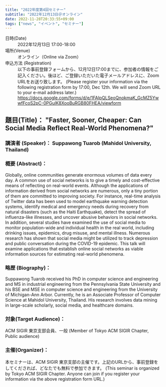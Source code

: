 ```yaml
---
title: "2022年度第4回セミナー"
subtitle: "2022年12月13日＠オンライン"
date: 2022-11-28T20:33:55+09:00
tags: ["news", "イベント", "セミナー"]
---
```


<dl>
<dt>日時(Date)</dt>
<dd>2022年12月13日 17:00-18:00</dd>
<dt>場所(Venue)</dt>
<dd>オンライン（Online via Zoom）</dd>
<dt>申込方法 (Registration)</dt>
<dd>
以下の事前登録フォームから、12月12日17:00までに、参加者の情報をご記入ください。後ほど、ご登録いただいた電子メールアドレスに、Zoom URLをお送り致します。
(Please register your information via the following registration form by 17:00, Dec 12th. We will send Zoom URL to your e-mail address later.)
</dd>
<dd>
<a href="https://docs.google.com/forms/d/e/1FAIpQLSeoQnokmaK_GcMZ5YwwfFcoS2pC-0PGulK8XooBuRGB80FHEA/viewform">
https://docs.google.com/forms/d/e/1FAIpQLSeoQnokmaK_GcMZ5YwwfFcoS2pC-0PGulK8XooBuRGB80FHEA/viewform
</a>
</dd>
</dl>

## 題目(Title)： "Faster, Sooner, Cheaper: Can Social Media Reflect Real-World Phenomena?"  

### 講演者 (Speaker)： Suppawong Tuarob (Mahidol University, Thailand)

### 概要 (Abstract)：

Globally, online communities generate enormous volumes of data every day. A common use of social networks is to give a timely and cost-effective means of reflecting on real-world events. Although the applications of information derived from social networks are numerous, only a tiny portion of them are committed to improving society. For instance, real-time analysis of Twitter data has been used to model earthquake warning detection systems, identify medical and emergency needs during recovery from natural disasters (such as the Haiti Earthquake),
detect the spread of influenza-like illnesses, and uncover abusive behaviors in social networks. In addition, several studies have examined the use of social media to monitor population-wide and individual health in the real world, including drinking issues, epidemics, drug misuse, and mental illness. Numerous research has shown that social media might be utilized to track depression and public conversation during the COVID-19 epidemic. This talk will examine applications that establish online social networks as viable information sources for estimating real-world phenomena.


### 略歴 (Biography)：

Suppawong Tuarob received his PhD in computer science and engineering and MS in industrial engineering from the Pennsylvania State University and his BSE and MSE in computer science and engineering from the University of Michigan-Ann Arbor. Currently, he is an Associate Professor of Computer Science at Mahidol University, Thailand. His research involves data mining in large-scale scholarly, social media, and healthcare domains.


### 対象(Target Audience)：
ACM SIGIR 東京支部会員、一般
(Member of Tokyo ACM SIGIR Chapter, Public audience)

### 主催(Organizer)：

本セミナーは、ACM SIGIR 東京支部の主催です。上記のURLから、事前登録をしてくだされば、どなたでも無料で参加できます。
(This seminar is organized by Tokyo ACM SIGIR Chapter. Anyone can join if you register your information via the above registration form URL.)
